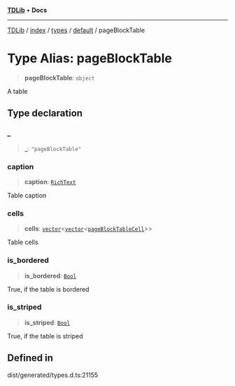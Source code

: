 [**TDLib**](../../../../../../README.md) • **Docs**

***

[TDLib](../../../../../../modules.md) / [index](../../../../../README.md) / [types](../../../README.md) / [default](../README.md) / pageBlockTable

# Type Alias: pageBlockTable

> **pageBlockTable**: `object`

A table

## Type declaration

### \_

> **\_**: `"pageBlockTable"`

### caption

> **caption**: [`RichText`](RichText.md)

Table caption

### cells

> **cells**: [`vector`](vector.md)\<[`vector`](vector.md)\<[`pageBlockTableCell`](pageBlockTableCell.md)\>\>

Table cells

### is\_bordered

> **is\_bordered**: [`Bool`](Bool.md)

True, if the table is bordered

### is\_striped

> **is\_striped**: [`Bool`](Bool.md)

True, if the table is striped

## Defined in

dist/generated/types.d.ts:21155
